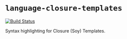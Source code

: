# `language-closure-templates`

[![Build
Status](https://travis-ci.org/mthadley/language-closure-templates.svg?branch=master)](https://travis-ci.org/mthadley/language-closure-templates)

Syntax highlighting for Closure (Soy) Templates.
